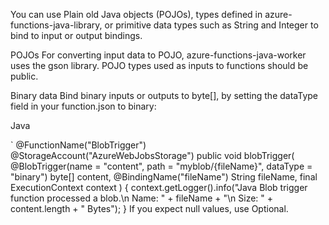 
You can use Plain old Java objects (POJOs), types defined in azure-functions-java-library, or primitive data types such as String and Integer to bind to input or output bindings.

POJOs
For converting input data to POJO, azure-functions-java-worker uses the gson library. POJO types used as inputs to functions should be public.

Binary data
Bind binary inputs or outputs to byte[], by setting the dataType field in your function.json to binary:

Java

`
   @FunctionName("BlobTrigger")
    @StorageAccount("AzureWebJobsStorage")
     public void blobTrigger(
        @BlobTrigger(name = "content", path = "myblob/{fileName}", dataType = "binary") byte[] content,
        @BindingName("fileName") String fileName,
        final ExecutionContext context
    ) {
        context.getLogger().info("Java Blob trigger function processed a blob.\n Name: " + fileName + "\n Size: " + content.length + " Bytes");
    }
If you expect null values, use Optional<T>.